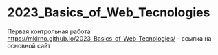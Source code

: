 # 2023_Basics_of_Web_Tecnologies
Первая контрольная работа
https://mkirno.github.io/2023_Basics_of_Web_Tecnologies/ - ссылка на основной сайт 
